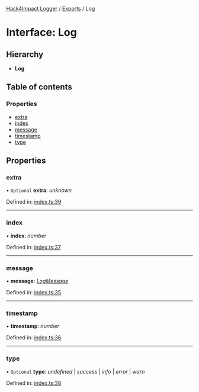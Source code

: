 [Hack4Impact Logger](https://github.com/hack4impact/logger/tree/main/docs/README.md) / [Exports](https://github.com/hack4impact/logger/tree/main/docs/modules.md) / Log

# Interface: Log

## Hierarchy

- **Log**

## Table of contents

### Properties

- [extra](https://github.com/hack4impact/logger/tree/main/docs/interfaces/log.md#extra)
- [index](https://github.com/hack4impact/logger/tree/main/docs/interfaces/log.md#index)
- [message](https://github.com/hack4impact/logger/tree/main/docs/interfaces/log.md#message)
- [timestamp](https://github.com/hack4impact/logger/tree/main/docs/interfaces/log.md#timestamp)
- [type](https://github.com/hack4impact/logger/tree/main/docs/interfaces/log.md#type)

## Properties

### extra

• `Optional` **extra**: _unknown_

Defined in: [index.ts:39](https://github.com/hack4impact/logger/blob/100b6a3/src/index.ts#L39)

---

### index

• **index**: _number_

Defined in: [index.ts:37](https://github.com/hack4impact/logger/blob/100b6a3/src/index.ts#L37)

---

### message

• **message**: [_LogMessage_](https://github.com/hack4impact/logger/tree/main/docs/modules.md#logmessage)

Defined in: [index.ts:35](https://github.com/hack4impact/logger/blob/100b6a3/src/index.ts#L35)

---

### timestamp

• **timestamp**: _number_

Defined in: [index.ts:36](https://github.com/hack4impact/logger/blob/100b6a3/src/index.ts#L36)

---

### type

• `Optional` **type**: _undefined_ \| _success_ \| _info_ \| _error_ \| _warn_

Defined in: [index.ts:38](https://github.com/hack4impact/logger/blob/100b6a3/src/index.ts#L38)
